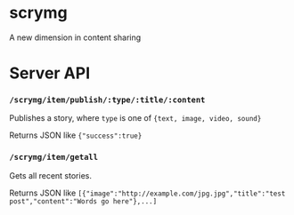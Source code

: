 scrymg
======

A new dimension in content sharing


# Server API

### `/scrymg/item/publish/:type/:title/:content`

Publishes a story, where `type` is one of `{text, image, video, sound}`

Returns JSON like `{"success":true}`

### `/scrymg/item/getall`

Gets all recent stories.

Returns JSON like `[{"image":"http://example.com/jpg.jpg","title":"test post","content":"Words go here"},...]`
